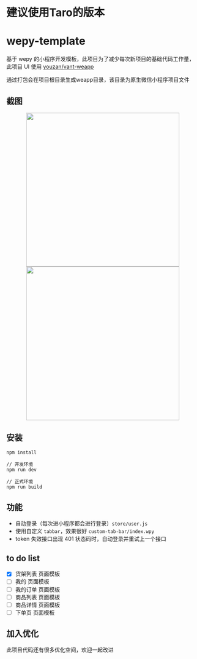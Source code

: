 # 建议使用Taro的版本

# wepy-template

基于 wepy 的小程序开发模板，此项目为了减少每次新项目的基础代码工作量，此项目 UI 使用 [youzan/vant-weapp](https://github.com/youzan/vant-weapp)

通过打包会在项目根目录生成weapp目录，该目录为原生微信小程序项目文件
## 截图

<center class="half">
    <img src="https://i.loli.net/2020/02/18/YQa9VGS2d6kBI81.png" height="400"/><img src="https://i.loli.net/2020/02/22/a5RGleJ4hyID6uX.png" height="400"/>
</center>

## 安装

```
npm install

// 开发环境
npm run dev

// 正式环境
npm run build
```

## 功能

* 自动登录（每次进小程序都会进行登录）`store/user.js`
* 使用自定义 `tabbar`，效果很好 `custom-tab-bar/index.wpy`
* token 失效接口出现 401 状态码时，自动登录并重试上一个接口

## to do list

* [x] 货架列表 页面模板
* [ ] 我的 页面模板
* [ ] 我的订单 页面模板
* [ ] 商品列表 页面模板
* [ ] 商品详情 页面模板
* [ ] 下单页 页面模板

## 加入优化

此项目代码还有很多优化空间，欢迎一起改进
